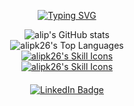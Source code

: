<div align="center">
  
[![Typing SVG](https://readme-typing-svg.herokuapp.com?font=Fira+Code&pause=1000&color=2CB01A&center=true&vCenter=true&random=false&width=435&lines=Hi+My+Name+Alief;Im+a+Software+Developer;Lets+Connect+%F0%9F%A6%96)](https://git.io/typing-svg)
</div>


<div align="center" >
  <img src="https://github-readme-stats.vercel.app/api?username=alipk26&theme=tokyonight&hide=contribs,prs&hide_border=true" alt="alip's GitHub stats" />
</div>

<div align="center" >
  <img src="https://github-readme-stats.vercel.app/api/top-langs/?username=alipk26&theme=tokyonight&show_icons=true&hide_border=true&layout=compact" alt="alipk26's Top Languages" />
</div>

<div align="center" >
  <a href="https://skillicons.dev">
    <img src="https://skillicons.dev/icons?i=cs,js,html,css,nodejs" alt="alipk26's Skill Icons" />
  </a>
</div>

<div align="center">
  <a href="https://skillicons.dev" style="pointer-events: none;">
    <img src="https://skillicons.dev/icons?i=bootstrap,kubernetes,react,docker" alt="alipk26's Skill Icons" />
  </a>
</div>


<div style="margin-top: 20px;"></div>
<div align="center" id="badges">
  <a href="https://linkedin.com/aliefkurnia">
    <img src="https://img.shields.io/badge/LinkedIn-blue?style=for-the-badge&logo=linkedin&logoColor=white" alt="LinkedIn Badge"/>
  </a>
</div>
